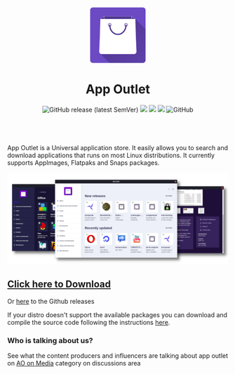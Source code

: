 
<div align="center">
    <img src="src/assets/icon/icon.png" alt="application icon">
    <h1>App Outlet</h1>
    <img alt="GitHub release (latest SemVer)" src="https://img.shields.io/github/v/release/app-outlet/app-outlet">
    <a href="https://codeclimate.com/github/app-outlet/app-outlet/maintainability"><img src="https://api.codeclimate.com/v1/badges/db0cdec8062f2ef3a6b9/maintainability" /></a>
    <a href="https://codeclimate.com/github/app-outlet/app-outlet/test_coverage"><img src="https://api.codeclimate.com/v1/badges/db0cdec8062f2ef3a6b9/test_coverage" /></a>
    <a href="https://github.com/app-outlet/app-outlet/actions/workflows/pipeline.yml"><img src="https://github.com/app-outlet/app-outlet/actions/workflows/pipeline.yml/badge.svg" /></a>
    <img alt="GitHub" src="https://img.shields.io/github/license/app-outlet/app-outlet?style=flat">
    <h1></h1>
    <br>
</div>

App Outlet is a Universal application store. It easily allows you to search and download applications that runs on most
Linux distributions. It currently supports AppImages, Flatpaks and Snaps packages.

![Screenshot](screenshot/screenshots.png)

## [Click here to Download](https://www.pling.com/p/1355468/#files-panel)
Or [here](https://github.com/app-outlet/app-outlet/releases) to the Github releases

If your distro doesn't support the available packages you can download and compile the source code following the instructions [here](CONTRIBUTING.md).

### Who is talking about us?
See what the content producers and influencers are talking about app outlet on [AO on Media](https://github.com/app-outlet/app-outlet/discussions/categories/ao-on-media) category on discussions area
